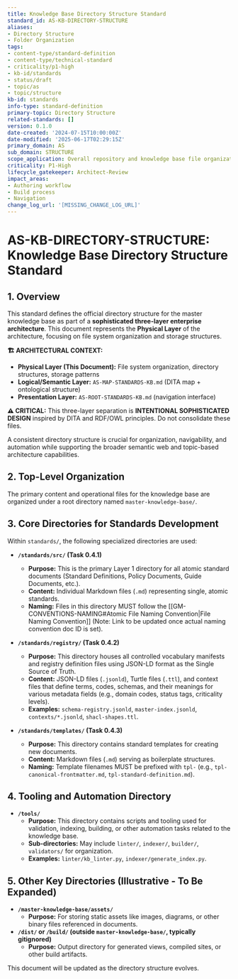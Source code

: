 ```yaml
---
title: Knowledge Base Directory Structure Standard
standard_id: AS-KB-DIRECTORY-STRUCTURE
aliases:
- Directory Structure
- Folder Organization
tags:
- content-type/standard-definition
- content-type/technical-standard
- criticality/p1-high
- kb-id/standards
- status/draft
- topic/as
- topic/structure
kb-id: standards
info-type: standard-definition
primary-topic: Directory Structure
related-standards: []
version: 0.1.0
date-created: '2024-07-15T10:00:00Z'
date-modified: '2025-06-17T02:29:15Z'
primary_domain: AS
sub_domain: STRUCTURE
scope_application: Overall repository and knowledge base file organization.
criticality: P1-High
lifecycle_gatekeeper: Architect-Review
impact_areas:
- Authoring workflow
- Build process
- Navigation
change_log_url: '[MISSING_CHANGE_LOG_URL]'
---
```

# AS-KB-DIRECTORY-STRUCTURE: Knowledge Base Directory Structure Standard

## 1. Overview

This standard defines the official directory structure for the master knowledge base as part of a **sophisticated three-layer enterprise architecture**. This document represents the **Physical Layer** of the architecture, focusing on file system organization and storage structures.

**🏗️ ARCHITECTURAL CONTEXT:**
- **Physical Layer (This Document):** File system organization, directory structures, storage patterns
- **Logical/Semantic Layer:** `AS-MAP-STANDARDS-KB.md` (DITA map + ontological structure)
- **Presentation Layer:** `AS-ROOT-STANDARDS-KB.md` (navigation interface)

**⚠️ CRITICAL:** This three-layer separation is **INTENTIONAL SOPHISTICATED DESIGN** inspired by DITA and RDF/OWL principles. Do not consolidate these files.

A consistent directory structure is crucial for organization, navigability, and automation while supporting the broader semantic web and topic-based architecture capabilities.

## 2. Top-Level Organization

The primary content and operational files for the knowledge base are organized under a root directory named `master-knowledge-base/`.

## 3. Core Directories for Standards Development

Within `standards/`, the following specialized directories are used:

*   **`/standards/src/` (Task 0.4.1)**
    *   **Purpose:** This is the primary Layer 1 directory for all atomic standard documents (Standard Definitions, Policy Documents, Guide Documents, etc.).
    *   **Content:** Individual Markdown files (`.md`) representing single, atomic standards.
    *   **Naming:** Files in this directory MUST follow the [[GM-CONVENTIONS-NAMING#Atomic File Naming Convention|File Naming Convention]] (Note: Link to be updated once actual naming convention doc ID is set).

*   **`/standards/registry/` (Task 0.4.2)**
    *   **Purpose:** This directory houses all controlled vocabulary manifests and registry definition files using JSON-LD format as the Single Source of Truth.
    *   **Content:** JSON-LD files (`.jsonld`), Turtle files (`.ttl`), and context files that define terms, codes, schemas, and their meanings for various metadata fields (e.g., domain codes, status tags, criticality levels).
    *   **Examples:** `schema-registry.jsonld`, `master-index.jsonld`, `contexts/*.jsonld`, `shacl-shapes.ttl`.

*   **`/standards/templates/` (Task 0.4.3)**
    *   **Purpose:** This directory contains standard templates for creating new documents.
    *   **Content:** Markdown files (`.md`) serving as boilerplate structures.
    *   **Naming:** Template filenames MUST be prefixed with `tpl-` (e.g., `tpl-canonical-frontmatter.md`, `tpl-standard-definition.md`).

## 4. Tooling and Automation Directory

*   **`/tools/`**
    *   **Purpose:** This directory contains scripts and tooling used for validation, indexing, building, or other automation tasks related to the knowledge base.
    *   **Sub-directories:** May include `linter/`, `indexer/`, `builder/`, `validators/` for organization.
    *   **Examples:** `linter/kb_linter.py`, `indexer/generate_index.py`.

## 5. Other Key Directories (Illustrative - To Be Expanded)

*   **`/master-knowledge-base/assets/`**
    *   **Purpose:** For storing static assets like images, diagrams, or other binary files referenced in documents.
*   **`/dist/` or `/build/` (outside `master-knowledge-base/`, typically gitignored)**
    *   **Purpose:** Output directory for generated views, compiled sites, or other build artifacts.

This document will be updated as the directory structure evolves.
